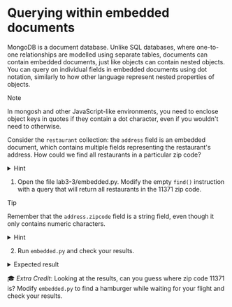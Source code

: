# Querying within embedded documents

MongoDB is a document database. Unlike SQL databases, where one-to-one relationships are modelled using separate tables, documents can contain embedded documents, just like objects can contain nested objects. You can query on individual fields in embedded documents using dot notation, similarly to how other language represent nested properties of objects.

> [!NOTE]
> In mongosh and other JavaScript-like environments, you need to enclose object keys in quotes if they contain a dot character, even if you wouldn't need to otherwise.

Consider the `restaurant` collection: the `address` field is an embedded document, which contains multiple fields representing the restaurant's address. How could we find all restaurants in a particular zip code?

<details>
<summary>Hint</summary>

`zipcode` is a field in the `address` embedded document, so you can refer to that field directly as `"address.zipcode"`.
</details>

1. Open the file lab3-3/embedded.py. Modify the empty `find()` instruction with a query that will return all restaurants in the 11371 zip code.

  > [!TIP]
  > Remember that the `address.zipcode` field is a string field, even though it only contains numeric characters.

  <details>
  <summary>Hint</summary>

  ```python
  response = collection.find({"address.zipcode": "11371"})
  ```
  </details>

2. Run `embedded.py` and check your results.

  <details>
  <summary>Expected result</summary>
  
  ```bash
  ubuntu@ip-10-0-1-116:~/lab/lab3-2$ python multi-predicate.py 
  'Gyro King'
  'Christos Gyro & Souvlaki'
  'Greek Express'
  'Gold Mine Cafe'
  ubuntu@ip-10-0-1-116:~/lab/lab3-2$ cd ..
  ubuntu@ip-10-0-1-116:~/lab$ cd lab3-3
  ubuntu@ip-10-0-1-116:~/lab/lab3-3$ python embedded.py 
  'Terminal Cafe/Yankee Clipper'
  'Yankee Clipper'
  'Samuel Adams'
  'Go Natural'
  "Dunkin' Donuts"
  "Dunkin' Donuts, Baskin Robbins"
  'Figs'
  "Auntie Anne'S Pretzels"
  "Auntie Anne'S Pretzels"
  'Five Guys Burgers And Fries'
  'Maple Leaf Lounge'
  'Fix Coffee & Bakery'
  'Empire Tavern'
  'Cotto Market-Gate C30'
  'Cibo Express-Main'
  'Us Airways Club'
  'Voyage'
  'Villa Italian Kitchen'
  "Harry'S Deli"
  'Wibar'
  'Piccolo  Mercato'
  ubuntu@ip-10-0-1-116:~/lab/lab3-3$ 
  ```
  </details>

  🎓 *Extra Credit*: Looking at the results, can you guess where zip code 11371 is? Modify `embedded.py` to find a hamburger while waiting for your flight and check your results.
